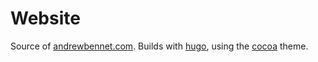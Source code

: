 # Website

Source of [andrewbennet.com](https://www.andrewbennet.com). Builds with [hugo](https://gohugo.io), using the [cocoa](https://github.com/nishanths/cocoa-hugo-theme) theme.
